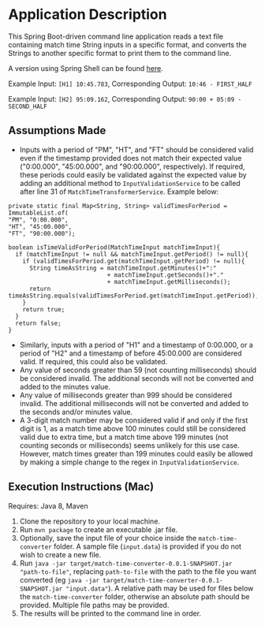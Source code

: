# Application Description
This Spring Boot-driven command line application reads a text file containing match time String inputs in a specific format, and converts the Strings to another specific format to print them to the command line.

A version using Spring Shell can be found [here](https://github.com/aoifeob/spring-shell-match-time-converter).

Example Input: `[H1] 10:45.783`,
Corresponding Output: `10:46 - FIRST_HALF`

Example Input: `[H2] 95:09.162`, Corresponding Output: `90:00 + 05:09 - SECOND_HALF`

## Assumptions Made
* Inputs with a period of "PM", "HT", and "FT" should be considered valid even if the timestamp provided does not match their expected value ("0:00.000", "45:00.000", and "90:00.000", respectively). If required, these periods could easily be validated against the expected value by adding an additional method to `InputValidationService` to be called after line 31 of `MatchTimeTransformerService`. Example below:
```
private static final Map<String, String> validTimesForPeriod = ImmutableList.of(
"PM", "0:00.000",
"HT", "45:00.000",
"FT", "90:00.000");

boolean isTimeValidForPeriod(MatchTimeInput matchTimeInput){
  if (matchTimeInput != null && matchTimeInput.getPeriod() != null){
    if (validTimesForPeriod.get(matchTimeInput.getPeriod) != null){
      String timeAsString = matchTimeInput.getMinutes()+":"
                            + matchTimeInput.getSeconds()+"."
                            + matchTimeInput.getMilliseconds();
      return timeAsString.equals(validTimesForPeriod.get(matchTimeInput.getPeriod));
    }
    return true;
  }
  return false;
}
```    
* Similarly, inputs with a period of "H1" and a timestamp of 0:00.000, or a period of "H2" and a timestamp of before 45:00.000 are considered valid. If required, this could also be validated.
* Any value of seconds greater than 59 (not counting milliseconds) should be considered invalid. The additional seconds will not be converted and added to the minutes value.
* Any value of milliseconds greater than 999 should be considered invalid. The additional milliseconds will not be converted and added to the seconds and/or minutes value.
* A 3-digit match number may be considered valid if and only if the first digit is 1, as a match time above 100 minutes could still be considered valid due to extra time, but a match time above 199 minutes (not counting seconds or milliseconds) seems unlikely for this use case. However, match times greater than 199 minutes could easily be allowed by making a simple change to the regex in `InputValidationService`.

## Execution Instructions (Mac)
Requires: Java 8, Maven

1. Clone the repository to your local machine.
2. Run `mvn package` to create an executable .jar file.
3. Optionally, save the input file of your choice inside the `match-time-converter` folder. A sample file (`input.data`) is provided if you do not wish to create a new file.
4. Run `java -jar target/match-time-converter-0.0.1-SNAPSHOT.jar "path-to-file"`, replacing `path-to-file` with the path to the file you want converted (eg `java -jar target/match-time-converter-0.0.1-SNAPSHOT.jar "input.data"`). A relative path may be used for files below the `match-time-converter` folder, otherwise an absolute path should be provided. Multiple file paths may be provided.
5. The results will be printed to the command line in order.
